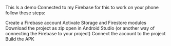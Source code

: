 This Is a demo Connected to my Firebase for this to work on your phone follow these steps:

Create a Firebase account
Activate Storage and Firestore modules
Download the project as zip
open in Android Studio (or another way of connecting the Firebase to your project)
Connect the account to the project
Build the APK
